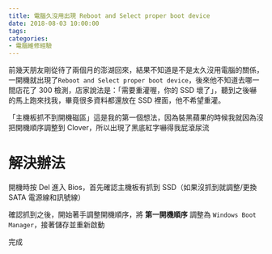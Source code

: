 ```yaml
---
title: 電腦久沒用出現 Reboot and Select proper boot device
date: 2018-08-03 10:00:00
tags:
categories: 
- 電腦維修經驗
---
```

前幾天朋友剛從待了兩個月的澎湖回來，結果不知道是不是太久沒用電腦的關係，一開機就出現了`Reboot and Select proper boot device`，後來他不知道去哪一間店花了 300 檢測，店家說法是：「需要重灌喔，你的 SSD 壞了」，聽到之後嚇的馬上跑來找我，畢竟很多資料都還放在 SSD 裡面，他不希望重灌。
<!--more-->
「主機板抓不到開機磁區」這是我的第一個想法，因為裝黑蘋果的時候我就因為沒把開機順序調整到 Clover，所以出現了黑底紅字嚇得我屁滾尿流

# 解決辦法
開機時按 Del 進入 Bios，首先確認主機板有抓到 SSD（如果沒抓到就調整/更換 SATA 電源線和訊號線）

確認抓到之後，開始著手調整開機順序，將 **第一開機順序** 調整為 `Windows Boot Manager`，接著儲存並重新啟動

完成
